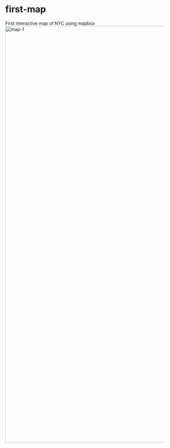# first-map
 First interactive map of NYC using mapbox
<img width="1320" alt="map-1" src="https://user-images.githubusercontent.com/112721395/231629041-7d044f58-e60a-44a8-a413-20b36e1b7d80.png">

